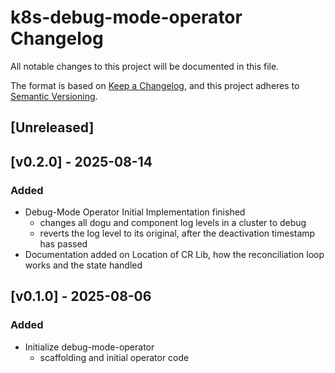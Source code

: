 # k8s-debug-mode-operator Changelog
All notable changes to this project will be documented in this file.

The format is based on [Keep a Changelog](https://keepachangelog.com/en/1.0.0/),
and this project adheres to [Semantic Versioning](https://semver.org/spec/v2.0.0.html).

## [Unreleased]

## [v0.2.0] - 2025-08-14
### Added
- Debug-Mode Operator Initial Implementation finished
  - changes all dogu and component log levels in a cluster to debug
  - reverts the log level to its original, after the deactivation timestamp has passed
- Documentation added on Location of CR Lib, how the reconciliation loop works and the state handled

## [v0.1.0] - 2025-08-06
### Added
- Initialize debug-mode-operator
    - scaffolding and initial operator code